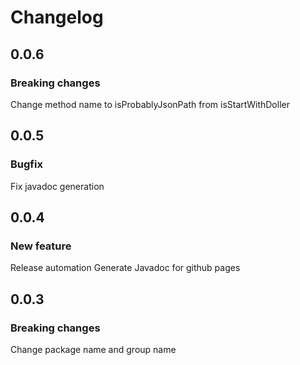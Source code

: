 # Changelog

## 0.0.6

### Breaking changes

Change method name to isProbablyJsonPath from isStartWithDoller

## 0.0.5

### Bugfix

Fix javadoc generation

## 0.0.4

### New feature

Release automation
Generate Javadoc for github pages

## 0.0.3

### Breaking changes

Change package name and group name
